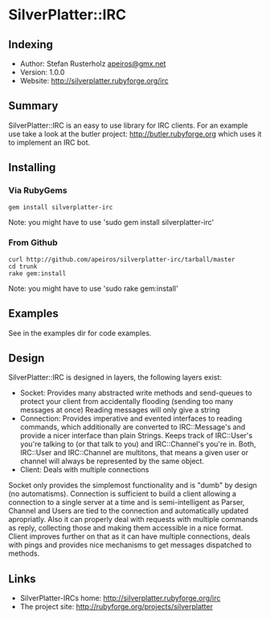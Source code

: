 
SilverPlatter::IRC
==================



Indexing
--------
* Author:  Stefan Rusterholz <apeiros@gmx.net>
* Version: 1.0.0
* Website: http://silverplatter.rubyforge.org/irc



Summary
-------
SilverPlatter::IRC is an easy to use library for IRC clients. For an example use
take a look at the butler project: http://butler.rubyforge.org which uses it to
implement an IRC bot.



Installing
----------
### Via RubyGems ###

	gem install silverplatter-irc

Note: you might have to use 'sudo gem install silverplatter-irc'

### From Github ###

	curl http://github.com/apeiros/silverplatter-irc/tarball/master
	cd trunk
	rake gem:install

Note: you might have to use 'sudo rake gem:install'



Examples
--------

See in the examples dir for code examples.

Design
------
SilverPlatter::IRC is designed in layers, the following layers exist:
* Socket:
	Provides many abstracted write methods and send-queues to protect your client from
	accidentally flooding (sending too many messages at once)
	Reading messages will only give a string
* Connection:
	Provides imperative and evented interfaces to reading commands, which additionally are converted
	to IRC::Message's and provide a nicer interface than plain Strings.
	Keeps track of IRC::User's you're talking to (or that talk to you) and IRC::Channel's you're in.
	Both, IRC::User and IRC::Channel are multitons, that means a given user or channel will always
	be represented by the same object.
* Client:
	Deals with multiple connections

Socket only provides the simplemost functionality and is "dumb" by design (no automatisms).
Connection is sufficient to build a client allowing a connection to a single server at a
time and is semi-intelligent as Parser, Channel and Users are tied to the connection and
automatically updated apropriatly. Also it can properly deal with requests with multiple
commands as reply, collecting those and making them accessible in a nice format.
Client improves further on that as it can have multiple connections, deals with pings
and provides nice mechanisms to get messages dispatched to methods.
	

Links
-----
* SilverPlatter-IRCs home: http://silverplatter.rubyforge.org/irc
* The project site: http://rubyforge.org/projects/silverplatter

